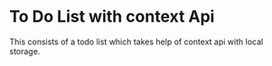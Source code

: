 # To Do List with context Api
This consists of a todo list which takes help of context api with local storage.